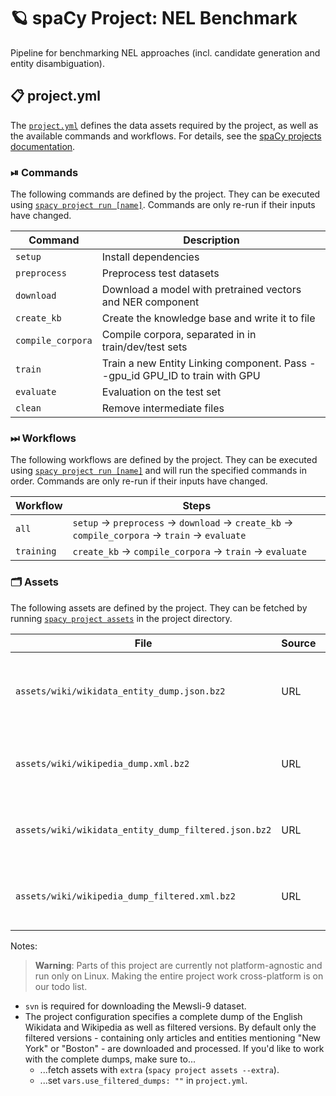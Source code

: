 <!-- SPACY PROJECT: AUTO-GENERATED DOCS START (do not remove) -->

# 🪐 spaCy Project: NEL Benchmark

Pipeline for benchmarking NEL approaches (incl. candidate generation and entity disambiguation).

## 📋 project.yml

The [`project.yml`](project.yml) defines the data assets required by the
project, as well as the available commands and workflows. For details, see the
[spaCy projects documentation](https://spacy.io/usage/projects).

### ⏯ Commands

The following commands are defined by the project. They
can be executed using [`spacy project run [name]`](https://spacy.io/api/cli#project-run).
Commands are only re-run if their inputs have changed.

| Command           | Description                                                                  |
| ----------------- | ---------------------------------------------------------------------------- |
| `setup`           | Install dependencies                                                         |
| `preprocess`      | Preprocess test datasets                                                     |
| `download`        | Download a model with pretrained vectors and NER component                   |
| `create_kb`       | Create the knowledge base and write it to file                               |
| `compile_corpora` | Compile corpora, separated in in train/dev/test sets                         |
| `train`           | Train a new Entity Linking component. Pass --gpu_id GPU_ID to train with GPU |
| `evaluate`        | Evaluation on the test set                                                   |
| `clean`           | Remove intermediate files                                                    |

### ⏭ Workflows

The following workflows are defined by the project. They
can be executed using [`spacy project run [name]`](https://spacy.io/api/cli#project-run)
and will run the specified commands in order. Commands are only re-run if their
inputs have changed.

| Workflow   | Steps                                                                                                                      |
| ---------- | -------------------------------------------------------------------------------------------------------------------------- |
| `all`      | `setup` &rarr; `preprocess` &rarr; `download` &rarr; `create_kb` &rarr; `compile_corpora` &rarr; `train` &rarr; `evaluate` |
| `training` | `create_kb` &rarr; `compile_corpora` &rarr; `train` &rarr; `evaluate`                                                      |

### 🗂 Assets

The following assets are defined by the project. They can
be fetched by running [`spacy project assets`](https://spacy.io/api/cli#project-assets)
in the project directory.

| File                                                 | Source | Description                                          |
| ---------------------------------------------------- | ------ | ---------------------------------------------------- |
| `assets/wiki/wikidata_entity_dump.json.bz2`          | URL    | Wikidata entity dump. Download can take a long time! |
| `assets/wiki/wikipedia_dump.xml.bz2`                 | URL    | Wikipedia dump. Download can take a long time!       |
| `assets/wiki/wikidata_entity_dump_filtered.json.bz2` | URL    | Filtered Wikidata entity dump for demo purposes.     |
| `assets/wiki/wikipedia_dump_filtered.xml.bz2`        | URL    | Filtered Wikipedia dump for demo purposes.           |

<!-- SPACY PROJECT: AUTO-GENERATED DOCS END (do not remove) -->

Notes:

> **Warning**: Parts of this project are currently not platform-agnostic and run only on Linux. Making the entire
> project work cross-platform is on our todo list.

- `svn` is required for downloading the Mewsli-9 dataset.
- The project configuration specifies a complete dump of the English Wikidata and Wikipedia as well as filtered versions.
  By default only the filtered versions - containing only articles and entities mentioning "New York" or "Boston" - are
  downloaded and processed.
  If you'd like to work with the complete dumps, make sure to...
  - ...fetch assets with `extra` (`spacy project assets --extra`).
  - ...set `vars.use_filtered_dumps: ""` in `project.yml`.
